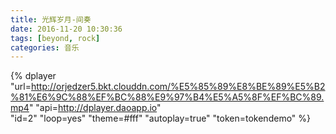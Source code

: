 ```yaml
---
title: 光辉岁月-间奏
date: 2016-11-20 10:30:36
tags: [beyond, rock]
categories: 音乐
---
```


{% dplayer 
    "url=http://orjedzer5.bkt.clouddn.com/%E5%85%89%E8%BE%89%E5%B2%81%E6%9C%88%EF%BC%88%E9%97%B4%E5%A5%8F%EF%BC%89.mp4" 
    "api=http://dplayer.daoapp.io"  
    "id=2" 
    "loop=yes" 
    "theme=#fff" 
    "autoplay=true" 
    "token=tokendemo" 
%}